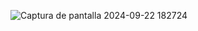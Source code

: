 ![Captura de pantalla 2024-09-22 182724](https://github.com/user-attachments/assets/fc23c518-b16e-4970-8e19-ec95fb8b6b9e)
